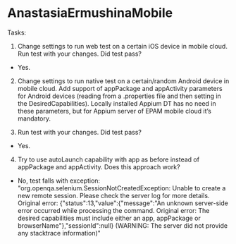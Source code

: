 # AnastasiaErmushinaMobile

Tasks:
1. Change settings to run web test on a certain iOS device in mobile cloud. Run test with your changes. Did test pass? 
- Yes.

2. Change settings to run native test on a certain/random Android device in mobile cloud. Add support of appPackage and appActivity parameters for Android devices (reading from a .properties file and then setting in the DesiredCapabilities). Locally installed Appium DT has no need in these parameters, but for Appium server of EPAM mobile cloud it’s mandatory.

3. Run test with your changes. Did test pass? 
- Yes.

4. Try to use autoLaunch capability with app as before instead of appPackage and appActivity. Does this approach work?
- No, test falls with exception:
"org.openqa.selenium.SessionNotCreatedException: Unable to create a new remote session. Please check the server log for more details. Original error: {"status":13,"value":{"message":"An unknown server-side error occurred while processing the command. Original error: The desired capabilities must include either an app, appPackage or browserName"},"sessionId":null} (WARNING: The server did not provide any stacktrace information)"
